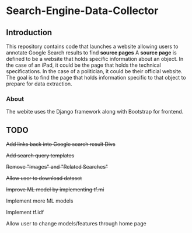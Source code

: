 # Search-Engine-Data-Collector

## Introduction
This repository contains code that launches a website allowing users to annotate Google Search results to find **source pages**
A **source page** is defined to be a website that holds specific information about an object. In the case of an iPad, it could be the page that holds the technical specifications. In the case of a politician, it could be their official website. The goal is to find the page that holds information specific to that object to prepare for data extraction.

### About
The webite uses the Django framework along with Bootstrap for frontend.



## TODO
~~Add links back into Google search result Divs~~

~~Add search query templates~~

~~Remove "Images" and "Related Searches"~~

~~Allow user to download dataset~~

~~Improve ML model by implementing tf.mi~~

Implement more ML models

Implement tf.idf

Allow user to change models/features through home page
